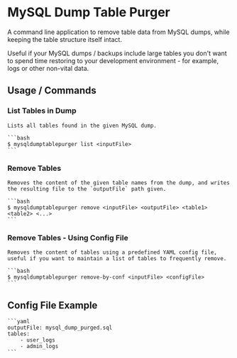 # MySQL Dump Table Purger

A command line application to remove table data from MySQL dumps, while keeping the table structure itself intact.

Useful if your MySQL dumps / backups include large tables you don't want to spend time restoring to your development environment - for example, logs or other non-vital data.

## Usage / Commands

### List Tables in Dump

    Lists all tables found in the given MySQL dump.

    ```bash
    $ mysqldumptablepurger list <inputFile>
    ```

### Remove Tables

    Removes the content of the given table names from the dump, and writes the resulting file to the `outputFile` path given.

    ```bash
    $ mysqldumptablepurger remove <inputFile> <outputFile> <table1> <table2> <...>
    ```

### Remove Tables - Using Config File

    Removes the content of tables using a predefined YAML config file, useful if you want to maintain a list of tables to frequently remove.

    ```bash
    $ mysqldumptablepurger remove-by-conf <inputFile> <configFile>
    ```

## Config File Example

    ```yaml
    outputFile: mysql_dump_purged.sql
    tables:
        - user_logs
        - admin_logs
    ```